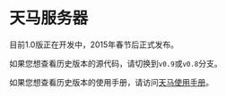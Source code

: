 天马服务器
=============

目前1.0版正在开发中，2015年春节后正式发布。

如果您想查看历史版本的源代码，请切换到`v0.9`或`v0.8`分支。

如果您想查看历史版本的使用手册，请访问[天马使用手册](http://tianma.f2e.sc/)。